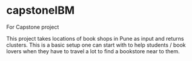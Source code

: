 # capstoneIBM
For Capstone project

This project takes locations of book shops in Pune as input and returns clusters. This is a basic setup one can start with to help students / book lovers when they have to travel a lot to find a bookstore near to them.
